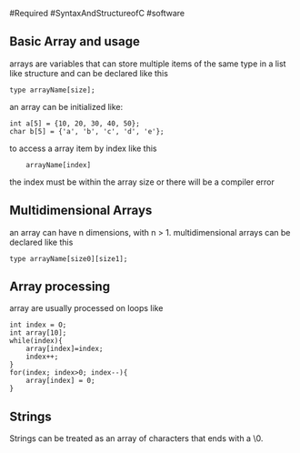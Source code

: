 #Required #SyntaxAndStructureofC #software 
## Basic Array and usage
arrays are variables that can store multiple items of the same type in a list like structure and can be declared like this 
```
type arrayName[size];
```
an array can be initialized like:
```
int a[5] = {10, 20, 30, 40, 50};
char b[5] = {'a', 'b', 'c', 'd', 'e'};
```
to access a array item by index like this
```
	arrayName[index]
```
the index must be within the array size or there will be a compiler error 
## Multidimensional Arrays
an array can have n dimensions, with n > 1. multidimensional arrays can be declared like this
```
type arrayName[size0][size1];
```
## Array processing
array are usually processed on loops like
```
int index = O;
int array[10];
while(index){
	array[index]=index;
	index++;
}
for(index; index>0; index--){
	array[index] = 0;
}
```
## Strings
Strings can be treated as an array of characters that ends with a \0.
